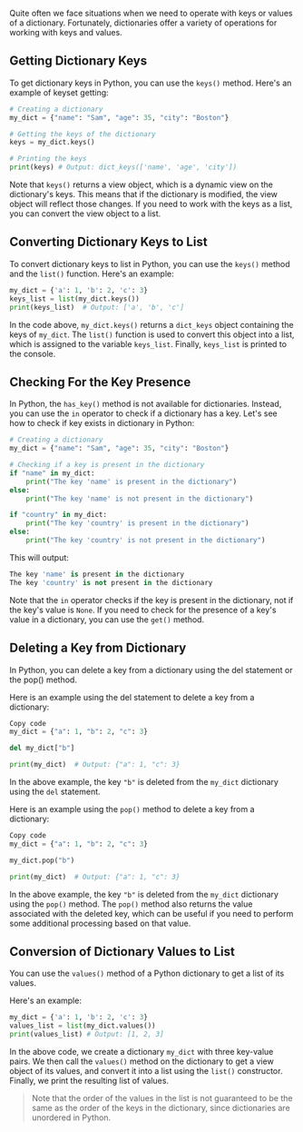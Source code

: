 Quite often we face situations when we need to operate with keys or values of a dictionary. Fortunately, dictionaries offer a variety of operations for working with keys and values.

## Getting Dictionary Keys

To get dictionary keys in Python, you can use the `keys()` method. Here's an example of keyset getting:

```python
# Creating a dictionary
my_dict = {"name": "Sam", "age": 35, "city": "Boston"}

# Getting the keys of the dictionary
keys = my_dict.keys()

# Printing the keys
print(keys) # Output: dict_keys(['name', 'age', 'city'])
```

Note that `keys()` returns a view object, which is a dynamic view on the dictionary's keys. This means that if the dictionary is modified, the view object will reflect those changes. If you need to work with the keys as a list, you can convert the view object to a list.

## Converting Dictionary Keys to List

To convert dictionary keys to list in Python, you can use the `keys()` method and the `list()` function. Here's an example:

```python
my_dict = {'a': 1, 'b': 2, 'c': 3}
keys_list = list(my_dict.keys())
print(keys_list)  # Output: ['a', 'b', 'c']
```

In the code above, `my_dict.keys()` returns a `dict_keys` object containing the keys of `my_dict`. The `list()` function is used to convert this object into a list, which is assigned to the variable `keys_list`. Finally, `keys_list` is printed to the console.

## Checking For the Key Presence

In Python, the `has_key()` method is not available for dictionaries. Instead, you can use the `in` operator to check if a dictionary has a key. Let's see how to check if key exists in dictionary in Python:

```python
# Creating a dictionary
my_dict = {"name": "Sam", "age": 35, "city": "Boston"}

# Checking if a key is present in the dictionary
if "name" in my_dict:
    print("The key 'name' is present in the dictionary")
else:
    print("The key 'name' is not present in the dictionary")

if "country" in my_dict:
    print("The key 'country' is present in the dictionary")
else:
    print("The key 'country' is not present in the dictionary")
```

This will output:

```python
The key 'name' is present in the dictionary
The key 'country' is not present in the dictionary
```

Note that the `in` operator checks if the key is present in the dictionary, not if the key's value is `None`. If you need to check for the presence of a key's value in a dictionary, you can use the `get()` method.

## Deleting a Key from Dictionary

In Python, you can delete a key from a dictionary using the del statement or the pop() method.

Here is an example using the del statement to delete a key from a dictionary:

```python
Copy code
my_dict = {"a": 1, "b": 2, "c": 3}

del my_dict["b"]

print(my_dict)  # Output: {"a": 1, "c": 3}
```

In the above example, the key `"b"` is deleted from the `my_dict` dictionary using the `del` statement.

Here is an example using the `pop()` method to delete a key from a dictionary:

```python
Copy code
my_dict = {"a": 1, "b": 2, "c": 3}

my_dict.pop("b")

print(my_dict)  # Output: {"a": 1, "c": 3}
```

In the above example, the key `"b"` is deleted from the `my_dict` dictionary using the `pop()` method. The `pop()` method also returns the value associated with the deleted key, which can be useful if you need to perform some additional processing based on that value.

## Conversion of Dictionary Values to List

You can use the `values()` method of a Python dictionary to get a list of its values.

Here's an example:

```python
my_dict = {'a': 1, 'b': 2, 'c': 3}
values_list = list(my_dict.values())
print(values_list) # Output: [1, 2, 3]
```

In the above code, we create a dictionary `my_dict` with three key-value pairs. We then call the `values()` method on the dictionary to get a view object of its values, and convert it into a list using the `list()` constructor. Finally, we print the resulting list of values.

> Note that the order of the values in the list is not guaranteed to be the same as the order of the keys in the dictionary, since dictionaries are unordered in Python.
